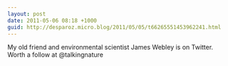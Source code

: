 ```yaml
---
layout: post
date: 2011-05-06 08:18 +1000
guid: http://desparoz.micro.blog/2011/05/05/t66265551453962241.html
---
```

My old friend and environmental scientist James Webley is on Twitter. Worth a follow at @talkingnature
